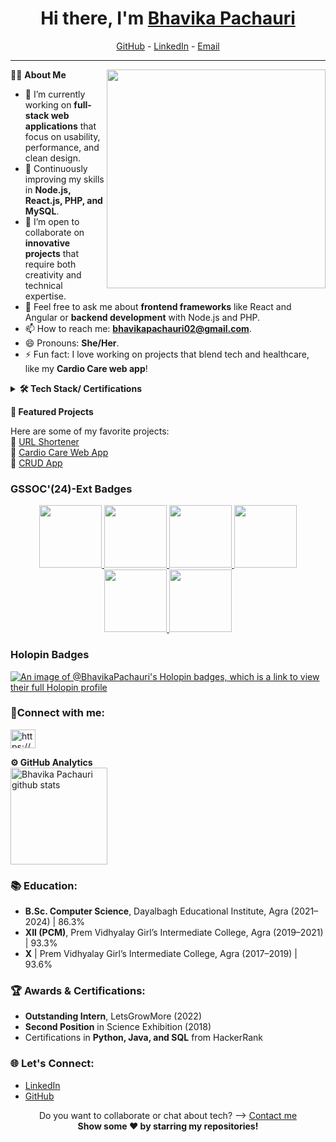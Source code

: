 <h1 align="center"> Hi there, I'm <a href="https://www.linkedin.com/in/bhavika-pachauri/">Bhavika Pachauri</a> </h1>

<!--- Adding Header Elements -->
<p align="center">
  <a href="https://github.com/BhavikaPachauri/">GitHub</a> -
  <a href="https://www.linkedin.com/in/bhavika-pachauri/">LinkedIn</a> -
  <a href="mailto:bhavikapachauri02@gmail.com">Email</a>
</p>

-----------------------------------------------------------
👩‍💻 **About Me**<img src="https://encrypted-tbn1.gstatic.com/images?q=tbn:ANd9GcTSbKcaBPp80ch7bvhkO5bgKVyjAW9_BhA_3FPzWbDQosaAfNuZ" min-width="300px" max-width="300px" width="350px" align="right"> 
- 🔭 I’m currently working on **full-stack web applications** that focus on usability, performance, and clean design.
- 🌱 Continuously improving my skills in **Node.js, React.js, PHP, and MySQL**.
- 👯 I’m open to collaborate on **innovative projects** that require both creativity and technical expertise.
- 💬 Feel free to ask me about **frontend frameworks** like React and Angular or **backend development** with Node.js and PHP.
- 📫 How to reach me: **[bhavikapachauri02@gmail.com](mailto:bhavikapachauri02@gmail.com)**.
- 😄 Pronouns: **She/Her**.
- ⚡ Fun fact: I love working on projects that blend tech and healthcare, like my **Cardio Care web app**!

<!--- Adding Tech Stack open Section -->

<details>	
 <summary><b>🛠 Tech Stack/ Certifications</b></summary><br>
Languages: 
<img src="https://img.shields.io/badge/-HTML5-DE5934?logo=HTML5&logoColor=white&style=flat">&nbsp;
<img src="https://img.shields.io/badge/-CSS3-2275B2?logo=CSS3&logoColor=white&style=flat"> &nbsp;
<img src="https://img.shields.io/badge/-JavaScript-F7DF1E?logo=javascript&logoColor=black&style=flat"> &nbsp;
<img src="https://img.shields.io/badge/-TypeScript-3178C6?logo=typescript&logoColor=white&style=flat"> &nbsp;<br>
Backend: 
<img src="https://img.shields.io/badge/-Node.js-339933?logo=Node.js&logoColor=white&style=flat"> &nbsp;
<img src="https://img.shields.io/badge/-PHP-777BB4?logo=PHP&logoColor=white&style=flat"> &nbsp;
<img src="https://img.shields.io/badge/-Express.js-404D59?logo=Express&logoColor=white&style=flat"> &nbsp;<br>
Frameworks and Libraries: 
<img src="https://img.shields.io/badge/-React.js-61DAFB?logo=react&logoColor=black&style=flat">&nbsp;
<img src="https://img.shields.io/badge/-Redux-764ABC?logo=redux&logoColor=white&style=flat">&nbsp;
<img src="https://img.shields.io/badge/-Bootstrap-7952B3?logo=bootstrap&logoColor=white&style=flat">&nbsp;<br>
Tools: 
<img src="https://img.shields.io/badge/-Git-F05032?logo=Git&logoColor=white&style=flat">&nbsp;
<img src="https://img.shields.io/badge/-Visual%20Studio%20Code-007ACC?logo=Visual%20Studio%20Code&logoColor=white&style=flat">&nbsp;<br>
Operating Systems: 
<img src="https://img.shields.io/badge/-Windows-0078D6?logo=windows&logoColor=white&style=flat">&nbsp;
<img src="https://img.shields.io/badge/-Linux-FCC624?logo=linux&logoColor=black&style=flat">&nbsp;

</details>

<!--- 1st Section on Curated Articles -->
<b>📝 Featured Projects</b><br>

Here are some of my favorite projects:<br>
  📘 [URL Shortener](https://github.com/BhavikaPachauri/url-shortener-nodejs)<br>
  📒 [Cardio Care Web App](https://github.com/BhavikaPachauri/cardio-care)<br>
  📙 [CRUD App](https://github.com/BhavikaPachauri/crud-app)<br>


### GSSOC'(24)-Ext Badges 
<div style='display:flex; align-items:center; gap: 10px;' align='center'><a href="https://gssoc.girlscript.tech/leaderboard">
<img src="https://raw.githubusercontent.com/GSSoC24/Postman-Challenge/main/docs/assets/Postman%20White.png" width="100px" height="100px" />
  <img src="https://raw.githubusercontent.com/GSSoC24/Postman-Challenge/main/docs/assets/1.png" width="100px" height="100px" />
  <img src="https://raw.githubusercontent.com/GSSoC24/Postman-Challenge/main/docs/assets/2.png" width="100px" height="100px" />
  <img src="https://raw.githubusercontent.com/GSSoC24/Postman-Challenge/main/docs/assets/3.png" width="100px" height="100px" />
  <img src="https://raw.githubusercontent.com/GSSoC24/Postman-Challenge/main/docs/assets/4.png" width="100px" height="100px" />
  <img src="https://raw.githubusercontent.com/GSSoC24/Postman-Challenge/main/docs/assets/5.png" width="100px" height="100px" />
  </a>
</div>

### Holopin Badges
[![An image of @BhavikaPachauri's Holopin badges, which is a link to view their full Holopin profile](https://holopin.me/bhavikapachauri)](https://www.holopin.io/@bhavikapachauri)

<h3 align="left">💼Connect with me:</h3>
<p align="left">
<a href="https://linkedin.com/in/https://www.linkedin.com/in/aditi-verma-571062227/" target="blank"><img align="center" src="https://raw.githubusercontent.com/rahuldkjain/github-profile-readme-generator/master/src/images/icons/Social/linked-in-alt.svg" alt="https://www.linkedin.com/in/aditi-verma-571062227/" height="30" width="40" /></a>
</p>



<!--- GitHub Analytics -->

<summary><b>⚙️ GitHub Analytics</b></summary>
<a href="https://github.com/BhavikaPachauri">
   <img height="155em" src="https://github-readme-stats.vercel.app/api?username=BhavikaPachauri&show_icons=true&theme=radical" alt="Bhavika Pachauri github stats" />
</a>

### 📚 Education:
- **B.Sc. Computer Science**, Dayalbagh Educational Institute, Agra (2021–2024) | 86.3%
- **XII (PCM)**, Prem Vidhyalay Girl’s Intermediate College, Agra (2019–2021) | 93.3%
- **X** | Prem Vidhyalay Girl’s Intermediate College, Agra (2017–2019) | 93.6%

### 🏆 Awards & Certifications:
- **Outstanding Intern**, LetsGrowMore (2022)
- **Second Position** in Science Exhibition (2018)
- Certifications in **Python, Java, and SQL** from HackerRank

### 🌐 Let's Connect:
- [LinkedIn](https://www.linkedin.com/in/bhavika-pachauri/)
- [GitHub](https://github.com/BhavikaPachauri/)

<p align="center">
Do you want to collaborate or chat about tech? ⟶ <a href="mailto:bhavikapachauri02@gmail.com">Contact me</a><br>
<b> Show some ❤️ by starring my repositories!</b>
</p>



